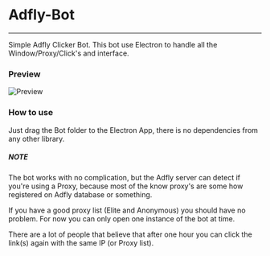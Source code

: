 # Adfly-Bot
---
Simple Adfly Clicker Bot. This bot use Electron to handle all the Window/Proxy/Click's and interface.

### Preview

![Preview](https://raw.githubusercontent.com/systemmovie/AdflyBot/master/preview.png)

### How to use
Just drag the Bot folder to the Electron App, there is no dependencies from any other library.

##### NOTE
The bot works with no complication, but the Adfly server can detect if you're using a Proxy, because most of the know proxy's are some how registered on Adfly database or something.

If you have a good proxy list (Elite and Anonymous) you should have no problem. For now you can only open one instance of the bot at time.

There are a lot of people that believe that after one hour you can click the link(s) again with the same IP (or Proxy list).
